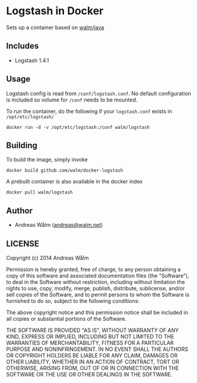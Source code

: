 # Logstash in Docker

Sets up a container based on [walm/java](https://github.com/walm/docker-java)

## Includes

  * Logstash 1.4.1

## Usage

Logstash config is read from `/conf/logstash.conf`. No default configuration
is included so volume for `/conf` needs to be mounted.

To run the container, do the following if your `logstash.conf` exists in `/opt/etc/logstash/`

    docker run -d -v /opt/etc/logstash:/conf walm/logstash

## Building

To build the image, simply invoke

    docker build github.com/walm/docker-logstash

A prebuilt container is also available in the docker index

    docker pull walm/logstash

## Author

  * Andreas Wålm (<andreas@walm.net>)

## LICENSE

Copyright (c) 2014 Andreas Wålm

Permission is hereby granted, free of charge, to any person obtaining a copy
of this software and associated documentation files (the "Software"), to deal
in the Software without restriction, including without limitation the rights
to use, copy, modify, merge, publish, distribute, sublicense, and/or sell
copies of the Software, and to permit persons to whom the Software is
furnished to do so, subject to the following conditions:

The above copyright notice and this permission notice shall be included in
all copies or substantial portions of the Software.

THE SOFTWARE IS PROVIDED "AS IS", WITHOUT WARRANTY OF ANY KIND, EXPRESS OR
IMPLIED, INCLUDING BUT NOT LIMITED TO THE WARRANTIES OF MERCHANTABILITY,
FITNESS FOR A PARTICULAR PURPOSE AND NONINFRINGEMENT. IN NO EVENT SHALL THE
AUTHORS OR COPYRIGHT HOLDERS BE LIABLE FOR ANY CLAIM, DAMAGES OR OTHER
LIABILITY, WHETHER IN AN ACTION OF CONTRACT, TORT OR OTHERWISE, ARISING FROM,
OUT OF OR IN CONNECTION WITH THE SOFTWARE OR THE USE OR OTHER DEALINGS IN
THE SOFTWARE.
